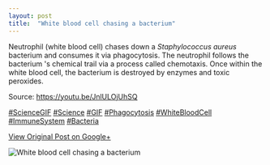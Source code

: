 ```yaml
---
layout: post
title:  "White blood cell chasing a bacterium"
---
```


Neutrophil (white blood cell) chases down a _Staphylococcus aureus_ bacterium
and consumes it via phagocytosis. The neutrophil follows the bacterium 's
chemical trail via a process called chemotaxis. Once within the white blood
cell, the bacterium is destroyed by enzymes and toxic peroxides.  
  
Source: <https://youtu.be/JnlULOjUhSQ>  
  
[#ScienceGIF](https://plus.google.com/s/%23ScienceGIF/posts)
[#Science](https://plus.google.com/s/%23Science/posts)
[#GIF](https://plus.google.com/s/%23GIF/posts)
[#Phagocytosis](https://plus.google.com/s/%23Phagocytosis/posts)
[#WhiteBloodCell](https://plus.google.com/s/%23WhiteBloodCell/posts)
[#ImmuneSystem](https://plus.google.com/s/%23ImmuneSystem/posts)
[#Bacteria](https://plus.google.com/s/%23Bacteria/posts)

[View Original Post on Google+](https://plus.google.com/+ColinSullender/posts/Z2YaHq1EpoA)

![White blood cell chasing a bacterium](/assets/img/2015-05-28-White-blood-cell-chasing-a-bacterium.gif)
